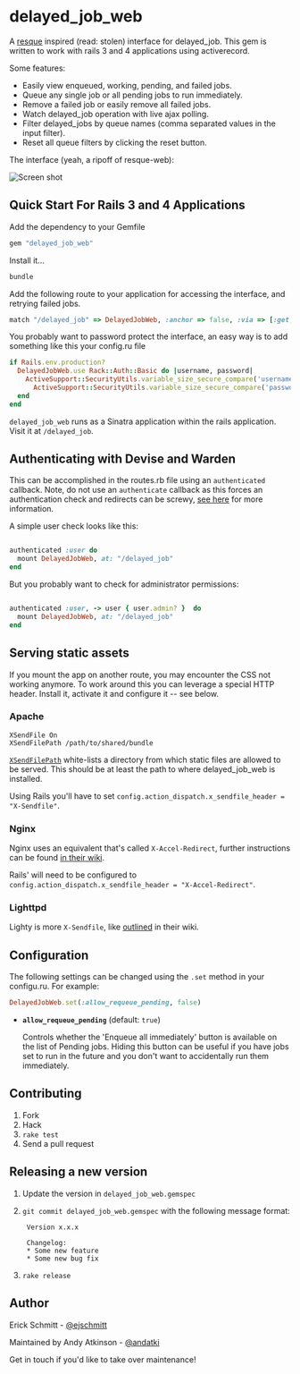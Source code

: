 delayed_job_web
===============

A [resque][0] inspired (read: stolen) interface for delayed_job.
This gem is written to work with rails 3 and 4 applications using
activerecord.

Some features:

* Easily view enqueued, working, pending, and failed jobs.
* Queue any single job or all pending jobs to run immediately.
* Remove a failed job or easily remove all failed jobs.
* Watch delayed_job operation with live ajax polling.
* Filter delayed_jobs by queue names (comma separated values in the input filter).
* Reset all queue filters by clicking the reset button.

The interface (yeah, a ripoff of resque-web):

![Screen shot](./delayed_job_web.png)


Quick Start For Rails 3 and 4 Applications
------------------------------------

Add the dependency to your Gemfile

```ruby
gem "delayed_job_web"
```

Install it...

```ruby
bundle
```

Add the following route to your application for accessing the interface,
and retrying failed jobs.

```ruby
match "/delayed_job" => DelayedJobWeb, :anchor => false, :via => [:get, :post]
```

You probably want to password protect the interface, an easy way is to add something like this your config.ru file

```ruby
if Rails.env.production?
  DelayedJobWeb.use Rack::Auth::Basic do |username, password|
    ActiveSupport::SecurityUtils.variable_size_secure_compare('username', username) &&
      ActiveSupport::SecurityUtils.variable_size_secure_compare('password', password)
  end
end
```

`delayed_job_web` runs as a Sinatra application within the rails application. Visit it at `/delayed_job`.


## Authenticating with Devise and Warden

This can be accomplished in the routes.rb file using an `authenticated` callback. Note, do not use an `authenticate` callback as this forces an authentication check and redirects can be screwy, [see here](http://excid3.com/blog/rails-tip-5-authenticated-root-and-dashboard-routes-with-devise/) for more information.

A simple user check looks like this:

```ruby

authenticated :user do
  mount DelayedJobWeb, at: "/delayed_job"
end

```
But you probably want to check for administrator permissions:

```ruby

authenticated :user, -> user { user.admin? }  do
  mount DelayedJobWeb, at: "/delayed_job"
end

```

## Serving static assets

If you mount the app on another route, you may encounter the CSS not working anymore. To work around this you can leverage a special HTTP header. Install it, activate it and configure it -- see below.

### Apache

    XSendFile On
    XSendFilePath /path/to/shared/bundle

[`XSendFilePath`](https://tn123.org/mod_xsendfile/) white-lists a directory from which static files are allowed to be served. This should be at least the path to where delayed_job_web is installed.

Using Rails you'll have to set `config.action_dispatch.x_sendfile_header = "X-Sendfile"`.

### Nginx

Nginx uses an equivalent that's called `X-Accel-Redirect`, further instructions can be found [in their wiki](http://wiki.nginx.org/XSendfile).

Rails' will need to be configured to `config.action_dispatch.x_sendfile_header = "X-Accel-Redirect"`.

### Lighttpd

Lighty is more `X-Sendfile`, like [outlined](http://redmine.lighttpd.net/projects/1/wiki/X-LIGHTTPD-send-file) in their wiki.

Configuration
-------------

The following settings can be changed using the `.set` method in your configu.ru. For example:

```ruby
DelayedJobWeb.set(:allow_requeue_pending, false)
```

* **`allow_requeue_pending`** (default: `true`)

  Controls whether the 'Enqueue all immediately' button is available on the list of Pending jobs. Hiding this button can be useful if you have jobs set to run in the future and you don't want to accidentally run them immediately.


Contributing
------------

1. Fork
2. Hack
3. `rake test`
4. Send a pull request


Releasing a new version
-----------------------

1. Update the version in `delayed_job_web.gemspec`
2. `git commit delayed_job_web.gemspec` with the following message format:

        Version x.x.x

        Changelog:
        * Some new feature
        * Some new bug fix
3. `rake release`


Author
------

Erick Schmitt - [@ejschmitt][1]

Maintained by Andy Atkinson - [@andatki][2]

Get in touch if you'd like to take over maintenance!

[0]: https://github.com/defunkt/resque
[1]: http://twitter.com/ejschmitt
[2]: http://twitter.com/andatki
